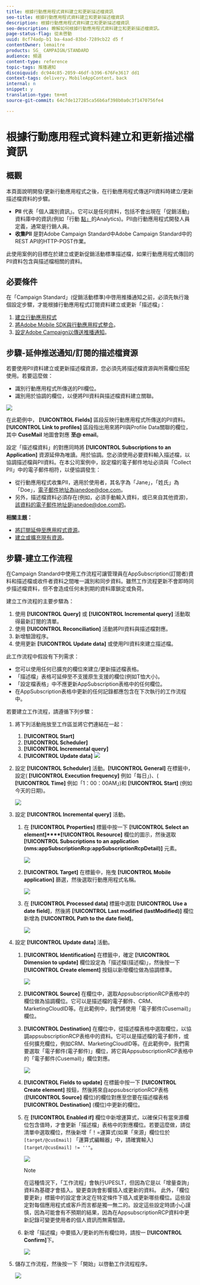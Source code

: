 ```yaml
---
title: 根據行動應用程式資料建立和更新描述檔資訊
seo-title: 根據行動應用程式資料建立和更新描述檔資訊
description: 根據行動應用程式資料建立和更新描述檔資訊
seo-description: 瞭解如何根據行動應用程式資料建立和更新描述檔資訊。
page-status-flag: 從未啓動
uuid: 8cf74adp-b1 ba-4aad-83bd-7289cb22 d5 f
contentOwner: lemaitre
products: SG_ CAMPAIGN/STANDARD
audience: 頻道
content-type: reference
topic-tags: 推播通知
discoiquuid: dc944c85-2059-46df-b396-676Fe3617 dd1
context-tags: delivery，MobileAppContent，back
internal: n
snippet: y
translation-type: tm+mt
source-git-commit: 64c7de127285ca56b6af398b0a0c3f1470756fe4

---
```



# 根據行動應用程式資料建立和更新描述檔資訊

## 概觀

本頁面說明開發/更新行動應用程式之後，在行動應用程式傳送PII資料時建立/更新描述檔資料的步驟。

* **PII** 代表「個人識別資訊」。它可以是任何資料，包括不會出現在「促銷活動」資料庫中的資訊(例如「行動 [點」](../../integrating/using/about-campaign-points-of-interest-data-integration.md)的Analytics)。PII由行動應用程式開發人員定義，通常是行銷人員。
* **收集PII** 是對Adobe Campaign Standard中Adobe Campaign Standard中的REST API的HTTP-POST作業。

此使用案例的目標在於建立或更新促銷活動標準描述檔，如果行動應用程式傳回的PII資料包含與描述檔相關的資料。

## 必要條件

在「Campaign Standard」(促銷活動標準)中啓用推播通知之前，必須先執行幾個設定步驟，才能根據行動應用程式訂閱資料建立或更新「描述檔」：

1. [建立行動應用程式](../../administration/using/configuring-a-mobile-application.md)
1. [將Adobe Mobile SDK與行動應用程式整合](https://helpx.adobe.com/campaign/kb/integrate-mobile-sdk.html)。
1. [設定Adobe Campaign以傳送推播通知](https://helpx.adobe.com/campaign/kb/configuring-app-sdkv4.html)。

## 步驟-延伸推送通知/訂閱的描述檔資源

若要使用PII資料建立或更新描述檔資源，您必須先將描述檔資源與所需欄位搭配使用。若要這麼做：

* 識別行動應用程式所傳送的PII欄位。
* 識別用於協調的欄位，以便將PII資料與描述檔資料建立關聯。

![](assets/update_profile1.png)

在此範例中， **[!UICONTROL Fields]** 區段反映行動應用程式所傳送的PII資料。**[!UICONTROL Link to profiles]** 區段指出用來將PII與Profile Data關聯的欄位，其中 **CuseMail** 地圖會對應 **至@ email**。

設定「描述檔資料」的對應同時將 **[!UICONTROL Subscriptions to an Application]** 資源延伸為唯讀。用於協調。您必須使用必要資料輸入描述檔，以協調描述檔與PII資料。在本公司案例中，設定檔的電子郵件地址必須與「Collect PII」中的電子郵件相符，以便協調發生：

* 從行動應用程式收集PII，適用於使用者，其名字為「Jane」，「姓氏」為「Doe」，電子郵件地址為janedoe@doe.com。
* 另外，描述檔資料必須存在(例如，必須手動輸入資料，或已來自其他資源)，該資料的電子郵件地址是janedoe@doe.com的。

**相關主題：**

* [將訂閱延伸至應用程式資源](../../developing/using/extending-the-subscriptions-to-an-application-resource.md)。
* [建立或擴充現有資源](../../developing/using/key-steps-to-add-a-resource.md)。

## 步驟-建立工作流程

在Campaign Standard中使用工作流程可讓管理員在AppSubscription(訂閱者)資料和描述檔或收件者資料之間唯一識別和同步資料。雖然工作流程更新不會即時同步描述檔資料，但不會造成任何未到期的資料庫鎖定或負荷。

建立工作流程的主要步驟為：

1. 使用 **[!UICONTROL Query]** 或 **[!UICONTROL Incremental query]** 活動取得最新訂閱的清單。
1. 使用 **[!UICONTROL Reconciliation]** 活動將PII資料與描述檔對應。
1. 新增驗證程序。
1. 使用更新 **[!UICONTROL Update data]** 或使用PII資料來建立描述檔。

此工作流程中假設有下列需求：

* 您可以使用任何已擴充的欄位來建立/更新描述檔表格。
* 「描述檔」表格可延伸至不支援原生支援的欄位(例如T恤大小)。
* 「設定檔表格」中不應更新AppSubscription表格中的任何欄位。
* 在AppSubscription表格中更新的任何記錄都應包含在下次執行的工作流程中。

若要建立工作流程，請遵循下列步驟：

1. 將下列活動拖放至工作區並將它們連結在一起：
   1. **[!UICONTROL Start]**
   1. **[!UICONTROL Scheduler]**
   1. **[!UICONTROL Incremental query]**
   1. **[!UICONTROL Update data]**
   ![](assets/update_profile0.png)

1. 設定 **[!UICONTROL Scheduler]** 活動。**[!UICONTROL General]** 在標籤中，設定( **[!UICONTROL Execution frequency]** 例如「每日」)、( **[!UICONTROL Time]** 例如「1：00：00AM」)和 **[!UICONTROL Start]** (例如今天的日期)。

   ![](assets/update_profile2.png)

1. 設定 **[!UICONTROL Incremental query]** 活動。
   1. 在 **[!UICONTROL Properties]** 標籤中按一下 **[!UICONTROL Select an element]****[!UICONTROL Resource]** 欄位的圖示，然後選取 **[!UICONTROL Subscriptions to an application (nms:appSubscriptionRcp:appSubscriptionRcpDetail)]** 元素。

      ![](assets/update_profile3.png)

   1. **[!UICONTROL Target]** 在標籤中，拖曳 **[!UICONTROL Mobile application]** 篩選，然後選取行動應用程式名稱。

      ![](assets/update_profile4.png)

   1. 在 **[!UICONTROL Processed data]** 標籤中選取 **[!UICONTROL Use a date field]**，然後將 **[!UICONTROL Last modified (lastModified)]** 欄位新增為 **[!UICONTROL Path to the date field]**。

      ![](assets/update_profile5.png)

1. 設定 **[!UICONTROL Update data]** 活動。
   1. **[!UICONTROL Identification]** 在標籤中，確定 **[!UICONTROL Dimension to update]** 欄位設定為「描述檔(描述檔)」，然後按一下 **[!UICONTROL Create element]** 按鈕以新增欄位做為協調標準。

      ![](assets/update_profile_createelement.png)

   1. **[!UICONTROL Source]** 在欄位中，選取AppsubscriptionRCP表格中的欄位做為協調欄位。它可以是描述檔的電子郵件、CRM、MarketingCloudID等。在此範例中，我們將使用「電子郵件(Cusemail)」欄位。
   1. **[!UICONTROL Destination]** 在欄位中，從描述檔表格中選取欄位，以協調appsubscriptionRCP表格中的資料。它可以是描述檔的電子郵件，或任何擴充欄位，例如CRM、MarketingCloudID等。在此範例中，我們需要選取「電子郵件(電子郵件)」欄位，將它與AppsubscriptionRCP表格中的「電子郵件(Cusemail)」欄位對應。

      ![](assets/update_profile7.png)

   1. **[!UICONTROL Fields to update]** 在標籤中按一下 **[!UICONTROL Create element]** 按鈕，然後將來自appsubscriptionRCP表格(**[!UICONTROL Source]** 欄位)的欄位對應至您要在描述檔表格&#x200B;**[!UICONTROL Destination]** (欄位)中更新的欄位。
   1. 在 **[!UICONTROL Enabled if]** 欄位中新增運算式，以確保只有當來源欄位包含值時，才會更新「描述檔」表格中的對應欄位。若要這麼做，請從清單中選取欄位，然後新增「！=運算式(如果「來源」欄位位於 `[target/@cusEmail]` 「運算式編輯器」中，請確實輸入) `[target/@cusEmail] != ''"`。

      ![](assets/update_profile8.png)

      >[!NOTE]
      >
      >在這種情況下，「工作流程」會執行UPESLT，但因為它是以「增量查詢」資料為基礎才會插入。變更查詢會影響插入或更新的資料。
      >此外，「欄位要更新」標籤中的設定會決定在特定條件下插入或更新哪些欄位。這些設定對每個應用程式或客戶而言都是獨一無二的。設定這些設定時請小心謹慎，因為可能會有不預期的結果，因為在AppsubscriptionRCP資料中更新記錄可變更使用者的個人資訊而無需驗證。

   1. 新增「描述檔」中要插入/更新的所有欄位時，請按一 **[!UICONTROL Confirm]**&#x200B;下。

      ![](assets/update_profile9.png)

1. 儲存工作流程，然後按一下「開始」以啓動工作流程程序。

   ![](assets/update_profile10.png)
